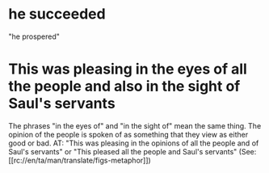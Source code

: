 # he succeeded

"he prospered"

# This was pleasing in the eyes of all the people and also in the sight of Saul's servants

The phrases "in the eyes of" and "in the sight of" mean the same thing. The opinion of the people is spoken of as something that they view as either good or bad. AT: "This was pleasing in the opinions of all the people and of Saul's servants" or "This pleased all the people and Saul's servants" (See: [[rc://en/ta/man/translate/figs-metaphor]])

